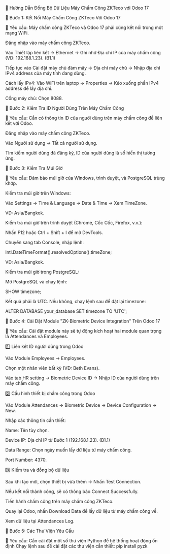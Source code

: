 📌 Hướng Dẫn Đồng Bộ Dữ Liệu Máy Chấm Công ZKTeco với Odoo 17

📝 Bước 1: Kết Nối Máy Chấm Công ZKTeco Với Odoo 17

📌 Yêu cầu: Máy chấm công ZKTeco và Odoo 17 phải cùng kết nối trong một mạng WiFi.

Đăng nhập vào máy chấm công ZKTeco.

Vào Thiết lập liên kết → Ethernet → Ghi nhớ Địa chỉ IP của máy chấm công (VD: 192.168.1.23). (B1.1)

Tiếp tục vào Cài đặt máy chủ đám mây → Địa chỉ máy chủ → Nhập địa chỉ IPv4 address của máy tính đang dùng.

Cách lấy IPv4: Vào WiFi trên laptop → Properties → Kéo xuống phần IPv4 address để lấy địa chỉ.

Cổng máy chủ: Chọn 8088.

📝 Bước 2: Kiểm Tra ID Người Dùng Trên Máy Chấm Công

📌 Yêu cầu: Cần có thông tin ID của người dùng trên máy chấm công để liên kết với Odoo.

Đăng nhập vào máy chấm công ZKTeco.

Vào Người sử dụng → Tất cả người sử dụng.

Tìm kiếm người dùng đã đăng ký, ID của người dùng là số hiển thị tương ứng.

📝 Bước 3: Kiểm Tra Múi Giờ

📌 Yêu cầu: Đảm bảo múi giờ của Windows, trình duyệt, và PostgreSQL trùng khớp.

Kiểm tra múi giờ trên Windows:

Vào Settings → Time & Language → Date & Time → Xem TimeZone.

VD: Asia/Bangkok.

Kiểm tra múi giờ trên trình duyệt (Chrome, Cốc Cốc, Firefox, v.v.):

Nhấn F12 hoặc Ctrl + Shift + I để mở DevTools.

Chuyển sang tab Console, nhập lệnh:

Intl.DateTimeFormat().resolvedOptions().timeZone;

VD: Asia/Bangkok.

Kiểm tra múi giờ trong PostgreSQL:

Mở PostgreSQL và chạy lệnh:

SHOW timezone;

Kết quả phải là UTC. Nếu không, chạy lệnh sau để đặt lại timezone:

ALTER DATABASE your_database SET timezone TO 'UTC';

📝 Bước 4: Cài Đặt Module "ZK-Biometric Device Integration" Trên Odoo 17

📌 Yêu cầu: Cài đặt module này sẽ tự động kích hoạt hai module quan trọng là Attendances và Employees.

1️⃣ Liên kết ID người dùng trong Odoo

Vào Module Employees → Employees.

Chọn một nhân viên bất kỳ (VD: Beth Evans).

Vào tab HR setting → Biometric Device ID → Nhập ID của người dùng trên máy chấm công.

2️⃣ Cấu hình thiết bị chấm công trong Odoo

Vào Module Attendances → Biometric Device → Device Configuration → New.

Nhập các thông tin cần thiết:

Name: Tên tùy chọn.

Device IP: Địa chỉ IP từ Bước 1 (192.168.1.23). (B1.1)

Data Range: Chọn ngày muốn lấy dữ liệu từ máy chấm công.

Port Number: 4370.

3️⃣ Kiểm tra và đồng bộ dữ liệu

Sau khi tạo mới, chọn thiết bị vừa thêm → Nhấn Test Connection.

Nếu kết nối thành công, sẽ có thông báo Connect Successfully.

Tiến hành chấm công trên máy chấm công ZKTeco.

Quay lại Odoo, nhấn Download Data để lấy dữ liệu từ máy chấm công về.

Xem dữ liệu tại Attendances Log.

📝 Bước 5: Các Thư Viện Yêu Cầu

📌 Yêu cầu: Cần cài đặt một số thư viện Python để hệ thống hoạt động ổn định
Chạy lệnh sau để cài đặt các thư viện cần thiết:
pip install pyzk


